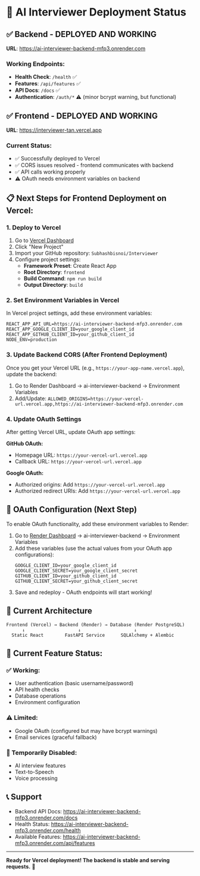 # 🚀 AI Interviewer Deployment Status

## ✅ Backend - DEPLOYED AND WORKING
**URL**: https://ai-interviewer-backend-mfp3.onrender.com

### Working Endpoints:
- **Health Check**: `/health` ✅
- **Features**: `/api/features` ✅  
- **API Docs**: `/docs` ✅
- **Authentication**: `/auth/*` ⚠️ (minor bcrypt warning, but functional)

## ✅ Frontend - DEPLOYED AND WORKING
**URL**: https://interviewer-tan.vercel.app

### Current Status:
- ✅ Successfully deployed to Vercel
- ✅ CORS issues resolved - frontend communicates with backend
- ✅ API calls working properly
- ⚠️ OAuth needs environment variables on backend

## 📋 Next Steps for Frontend Deployment on Vercel:

### 1. Deploy to Vercel
1. Go to [Vercel Dashboard](https://vercel.com/dashboard)
2. Click "New Project"
3. Import your GitHub repository: `Subhashbisnoi/Interviewer`
4. Configure project settings:
   - **Framework Preset**: Create React App  
   - **Root Directory**: `frontend`
   - **Build Command**: `npm run build`
   - **Output Directory**: `build`

### 2. Set Environment Variables in Vercel
In Vercel project settings, add these environment variables:
```env
REACT_APP_API_URL=https://ai-interviewer-backend-mfp3.onrender.com
REACT_APP_GOOGLE_CLIENT_ID=your_google_client_id
REACT_APP_GITHUB_CLIENT_ID=your_github_client_id
NODE_ENV=production
```

### 3. Update Backend CORS (After Frontend Deployment)
Once you get your Vercel URL (e.g., `https://your-app-name.vercel.app`), update the backend:

1. Go to Render Dashboard → ai-interviewer-backend → Environment Variables
2. Add/Update: `ALLOWED_ORIGINS=https://your-vercel-url.vercel.app,https://ai-interviewer-backend-mfp3.onrender.com`

### 4. Update OAuth Settings
After getting Vercel URL, update OAuth app settings:

**GitHub OAuth:**
- Homepage URL: `https://your-vercel-url.vercel.app`
- Callback URL: `https://your-vercel-url.vercel.app`

**Google OAuth:**
- Authorized origins: Add `https://your-vercel-url.vercel.app`
- Authorized redirect URIs: Add `https://your-vercel-url.vercel.app`

## 🔧 OAuth Configuration (Next Step)

To enable OAuth functionality, add these environment variables to Render:

1. Go to [Render Dashboard](https://dashboard.render.com) → ai-interviewer-backend → Environment Variables
2. Add these variables (use the actual values from your OAuth app configurations):
   ```
   GOOGLE_CLIENT_ID=your_google_client_id
   GOOGLE_CLIENT_SECRET=your_google_client_secret
   GITHUB_CLIENT_ID=your_github_client_id
   GITHUB_CLIENT_SECRET=your_github_client_secret
   ```
3. Save and redeploy - OAuth endpoints will start working!

## 🎯 Current Architecture

```
Frontend (Vercel) → Backend (Render) → Database (Render PostgreSQL)
      ↓                    ↓                    ↓
  Static React        FastAPI Service      SQLAlchemy + Alembic
```

## 🔧 Current Feature Status:

### ✅ Working:
- User authentication (basic username/password)
- API health checks
- Database operations
- Environment configuration

### ⚠️ Limited:
- Google OAuth (configured but may have bcrypt warnings)
- Email services (graceful fallback)

### 🚫 Temporarily Disabled:
- AI interview features
- Text-to-Speech
- Voice processing

## 📞 Support
- Backend API Docs: https://ai-interviewer-backend-mfp3.onrender.com/docs
- Health Status: https://ai-interviewer-backend-mfp3.onrender.com/health
- Available Features: https://ai-interviewer-backend-mfp3.onrender.com/api/features

---

**Ready for Vercel deployment! The backend is stable and serving requests.** 🎉
